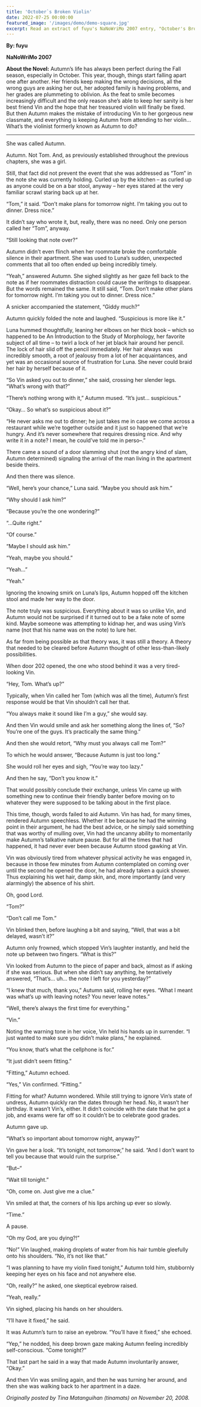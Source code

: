 ```yaml
---
title: 'October`s Broken Violin'
date: 2022-07-25 00:00:00
featured_image: '/images/demo/demo-square.jpg'
excerpt: Read an extract of fuyu's NaNoWriMo 2007 entry, "October's Broken Violin." (Originally posted by Tina Matanguihan (tinamats) on November 20, 2008)
---
```


**By: fuyu**

**NaNoWriMo 2007**

**About the Novel:** Autumn’s life has always been perfect during the Fall season, especially in October. This year, though, things start falling apart one after another. Her friends keep making the wrong decisions, all the wrong guys are asking her out, her adopted family is having problems, and her grades are plummeting to oblivion. As the feat to smile becomes increasingly difficult and the only reason she’s able to keep her sanity is her best friend Vin and the hope that her treasured violin will finally be fixed. But then Autumn makes the mistake of introducing Vin to her gorgeous new classmate, and everything is keeping Autumn from attending to her violin… What’s the violinist formerly known as Autumn to do?

<hr>

She was called Autumn.

Autumn. Not Tom. And, as previously established throughout the previous chapters, she was a girl.

Still, that fact did not prevent the event that she was addressed as “Tom” in the note she was currently holding. Curled up by the kitchen – as curled up as anyone could be on a bar stool, anyway – her eyes stared at the very familiar scrawl staring back up at her.

“Tom,” it said. “Don’t make plans for tomorrow night. I’m taking you out to dinner. Dress nice.”

It didn’t say who wrote it, but, really, there was no need. Only one person called her “Tom”, anyway.

“Still looking that note over?”

Autumn didn’t even flinch when her roommate broke the comfortable silence in their apartment. She was used to Luna’s sudden, unexpected comments that all too often ended up being incredibly timely.

“Yeah,” answered Autumn. She sighed slightly as her gaze fell back to the note as if her roommates distraction could cause the writings to disappear. But the words remained the same. It still said, “Tom. Don’t make other plans for tomorrow night. I’m taking you out to dinner. Dress nice.”

A snicker accompanied the statement, “Giddy much?”

Autumn quickly folded the note and laughed. “Suspicious is more like it.”

Luna hummed thoughtfully, leaning her elbows on her thick book – which so happened to be An Introduction to the Study of Morphology, her favorite subject of all time – to twirl a lock of her jet black hair around her pencil. The lock of hair slid off the pencil immediately. Her hair always was incredibly smooth, a root of jealousy from a lot of her acquaintances, and yet was an occasional source of frustration for Luna. She never could braid her hair by herself because of it.

“So Vin asked you out to dinner,” she said, crossing her slender legs. “What’s wrong with that?”

“There’s nothing wrong with it,” Autumn mused. “It’s just… suspicious.”

“Okay… So what’s so suspicious about it?”

“He never asks me out to dinner; he just takes me in case we come across a restaurant while we’re together outside and it just so happened that we’re hungry. And it’s never somewhere that requires dressing nice. And why write it in a note? I mean, he could’ve told me in perso–.”

There came a sound of a door slamming shut (not the angry kind of slam, Autumn determined) signaling the arrival of the man living in the apartment beside theirs.

And then there was silence.

“Well, here’s your chance,” Luna said. “Maybe you should ask him.”

“Why should I ask him?”

“Because you’re the one wondering?”

“…Quite right.”

“Of course.”

“Maybe I should ask him.”

“Yeah, maybe you should.”

“Yeah…”

“Yeah.”

Ignoring the knowing smirk on Luna’s lips, Autumn hopped off the kitchen stool and made her way to the door.

The note truly was suspicious. Everything about it was so unlike Vin, and Autumn would not be surprised if it turned out to be a fake note of some kind. Maybe someone was attempting to kidnap her, and was using Vin’s name (not that his name was on the note) to lure her.

As far from being possible as that theory was, it was still a theory. A theory that needed to be cleared before Autumn thought of other less-than-likely possibilities.

When door 202 opened, the one who stood behind it was a very tired-looking Vin.

“Hey, Tom. What’s up?”

Typically, when Vin called her Tom (which was all the time), Autumn’s first response would be that Vin shouldn’t call her that.

“You always make it sound like I’m a guy,” she would say.

And then Vin would smile and ask her something along the lines of, “So? You’re one of the guys. It’s practically the same thing.”

And then she would retort, “Why must you always call me Tom?”

To which he would answer, “Because Autumn is just too long.”

She would roll her eyes and sigh, “You’re way too lazy.”

And then he say, “Don’t you know it.”

That would possibly conclude their exchange, unless Vin came up with something new to continue their friendly banter before moving on to whatever they were supposed to be talking about in the first place.

This time, though, words failed to aid Autumn. Vin has had, for many times, rendered Autumn speechless. Whether it be because he had the winning point in their argument, he had the best advice, or he simply said something that was worthy of mulling over, Vin had the uncanny ability to momentarily make Autumn’s talkative nature pause. But for all the times that had happened, it had never ever been because Autumn stood gawking at Vin.

Vin was obviously tired from whatever physical activity he was engaged in, because in those few minutes from Autumn contemplated on coming over until the second he opened the door, he had already taken a quick shower. Thus explaining his wet hair, damp skin, and, more importantly (and very alarmingly) the absence of his shirt.

Oh, good Lord.

“Tom?”

“Don’t call me Tom.”

Vin blinked then, before laughing a bit and saying, “Well, that was a bit delayed, wasn’t it?”

Autumn only frowned, which stopped Vin’s laughter instantly, and held the note up between two fingers. “What is this?”

Vin looked from Autumn to the piece of paper and back, almost as if asking if she was serious. But when she didn’t say anything, he tentatively answered, “That’s… uh… the note I left for you yesterday?”

“I knew that much, thank you,” Autumn said, rolling her eyes. “What I meant was what’s up with leaving notes? You never leave notes.”

“Well, there’s always the first time for everything.”

“Vin.”

Noting the warning tone in her voice, Vin held his hands up in surrender. “I just wanted to make sure you didn’t make plans,” he explained.

“You know, that’s what the cellphone is for.”

“It just didn’t seem fitting.”

“Fitting,” Autumn echoed.

“Yes,” Vin confirmed. “Fitting.”

Fitting for what? Autumn wondered. While still trying to ignore Vin’s state of undress, Autumn quickly ran the dates through her head. No, it wasn’t her birthday. It wasn’t Vin’s, either. It didn’t coincide with the date that he got a job, and exams were far off so it couldn’t be to celebrate good grades.

Autumn gave up.

“What’s so important about tomorrow night, anyway?”

Vin gave her a look. “It’s tonight, not tomorrow,” he said. “And I don’t want to tell you because that would ruin the surprise.”

“But–“

“Wait till tonight.”

“Oh, come on. Just give me a clue.”

Vin smiled at that, the corners of his lips arching up ever so slowly.

“Time.”

A pause.

“Oh my God, are you dying?!”

“No!” Vin laughed, making droplets of water from his hair tumble gleefully onto his shoulders. “No, it’s not like that.”

“I was planning to have my violin fixed tonight,” Autumn told him, stubbornly keeping her eyes on his face and not anywhere else.

“Oh, really?” he asked, one skeptical eyebrow raised.

“Yeah, really.”

Vin sighed, placing his hands on her shoulders.

“I’ll have it fixed,” he said.

It was Autumn’s turn to raise an eyebrow. “You’ll have it fixed,” she echoed.

“Yep,” he nodded, his deep brown gaze making Autumn feeling incredibly self-conscious. “Come tonight?”

That last part he said in a way that made Autumn involuntarily answer, “Okay.”

And then Vin was smiling again, and then he was turning her around, and then she was walking back to her apartment in a daze.

*Originally posted by Tina Matanguihan (tinamats) on November 20, 2008.*